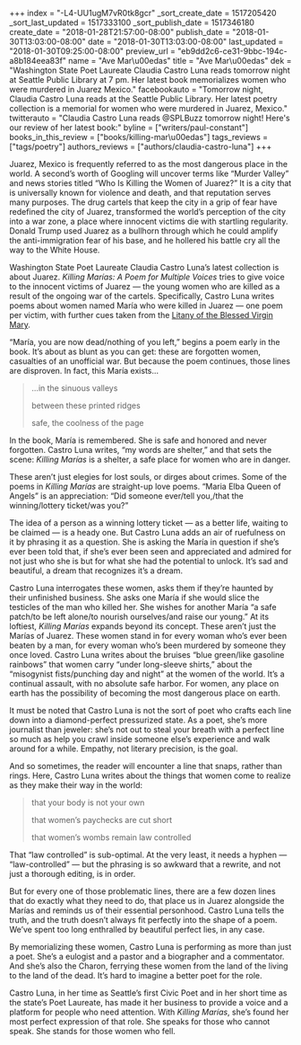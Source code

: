 +++
index = "-L4-UU1ugM7vR0tk8gcr"
_sort_create_date = 1517205420
_sort_last_updated = 1517333100
_sort_publish_date = 1517346180
create_date = "2018-01-28T21:57:00-08:00"
publish_date = "2018-01-30T13:03:00-08:00"
date = "2018-01-30T13:03:00-08:00"
last_updated = "2018-01-30T09:25:00-08:00"
preview_url = "eb9dd2c6-ce31-9bbc-194c-a8b184eea83f"
name = "Ave Mar\u00edas"
title = "Ave Mar\u00edas"
dek = "Washington State Poet Laureate Claudia Castro Luna reads tomorrow night at Seattle Public Library at 7 pm. Her latest book memorializes women who were murdered in Juarez Mexico."
facebookauto = "Tomorrow night, Claudia Castro Luna reads at the Seattle Public Library. Her latest poetry collection is a memorial for women who were murdered in Juarez, Mexico."
twitterauto = "Claudia Castro Luna reads @SPLBuzz tomorrow night! Here's our review of her latest book:"
byline = ["writers/paul-constant"]
books_in_this_review = ["books/killing-mar\u00edas"]
tags_reviews = ["tags/poetry"]
authors_reviews = ["authors/claudia-castro-luna"]
+++

Juarez, Mexico is frequently referred to as the most dangerous place in the world. A second’s worth of Googling will uncover terms like “Murder Valley” and news stories titled “Who Is Killing the Women of Juarez?” It is a city that is universally known for violence and death, and that reputation serves many purposes. The drug cartels that keep the city in a grip of fear have redefined the city of Juarez, transformed the world’s perception of the city into a war zone, a place where innocent victims die with startling regularity. Donald Trump used Juarez as a bullhorn through which he could amplify the anti-immigration fear of his base, and he hollered his battle cry all the way to the White House.

Washington State Poet Laureate Claudia Castro Luna’s latest collection is about Juarez. *Killing Marías: A Poem for Multiple Voices* tries to give voice to the innocent victims of Juarez — the young women who are killed as a result of the ongoing war of the cartels. Specifically, Castro Luna writes poems about women named María who were killed in Juarez — one poem per victim, with further cues taken from the [Litany of the Blessed Virgin Mary]( https://en.wikipedia.org/wiki/Litany_of_the_Blessed_Virgin_Mary).

“María, you are now dead/nothing of you left,” begins a poem early in the book. It’s about as blunt as you can get: these are forgotten women, casualties of an unofficial war. But because the poem continues, those lines are disproven. In fact, this María exists…

<blockquote><p class=”noindent”>…in the sinuous valleys</p>
<p class=”noindent”>between these printed ridges</p>
<p class=”noindent”>safe, the coolness of the page</p></blockquote>

In the book, María is remembered. She is safe and honored and never forgotten. Castro Luna writes, “my words are shelter,” and that sets the scene: *Killing Marías* is a shelter, a safe place for women who are in danger.

These aren’t just elegies for lost souls, or dirges about crimes. Some of the poems in *Killing Marías* are straight-up love poems. “Maria Elba Queen of Angels” is an appreciation: “Did someone ever/tell you,/that the winning/lottery ticket/was you?” 

The idea of a person as a winning lottery ticket — as a better life, waiting to be claimed — is a heady one. But Castro Luna adds an air of ruefulness on it by phrasing it as a question. She is asking the María in question if she’s ever been told that, if she’s ever been seen and appreciated and admired for not just who she is but for what she had the potential to unlock. It’s sad and beautiful, a dream that recognizes it’s a dream.

Castro Luna interrogates these women, asks them if they’re haunted by their unfinished business. She asks one María if she would slice the testicles of the man who killed her. She wishes for another María “a safe patch/to be left alone/to nourish ourselves/and raise our young.”
At its loftiest, *Killing Marías* expands beyond its concept. These aren’t just the Marías of Juarez. These women stand in for every woman who’s ever been beaten by a man, for every woman who’s been murdered by someone they once loved. Castro Luna writes about the bruises “blue green/like gasoline rainbows” that women carry “under long-sleeve shirts,” about the “misogynist fists/punching day and night” at the women of the world. It’s a continual assault, with no absolute safe harbor. For women, any place on earth has the possibility of becoming the most dangerous place on earth.

It must be noted that Castro Luna is not the sort of poet who crafts each line down into a diamond-perfect pressurized state. As a poet, she’s more journalist than jeweler: she’s not out to steal your breath with a perfect line so much as help you crawl inside someone else’s experience and walk around for a while. Empathy, not literary precision, is the goal.

And so sometimes, the reader will encounter a line that snaps, rather than rings. Here, Castro Luna writes about the things that women come to realize as they make their way in the world:

<blockquote><p class=”noindent”>that your body is not your own</p>
<p class=”noindent”>that women’s paychecks are cut short</p>
<p class=”noindent”>that women’s wombs remain law controlled</p></blockquote>

That “law controlled” is sub-optimal. At the very least, it needs a hyphen — “law-controlled” — but the phrasing is so awkward that a rewrite, and not just a thorough editing, is in order. 

But for every one of those problematic lines, there are a few dozen lines that do exactly what they need to do, that place us in Juarez alongside the Marías and reminds us of their essential personhood. Castro Luna tells the truth, and the truth doesn’t always fit perfectly into the shape of a poem.  We’ve spent too long enthralled by beautiful perfect lies, in any case.

By memorializing these women, Castro Luna is performing as more than just a poet. She’s a eulogist and a pastor and a biographer and a commentator. And she’s also the Charon, ferrying these women from the land of the living to the land of the dead. It’s hard to imagine a better poet for the role. 

Castro Luna, in her time as Seattle’s first Civic Poet and in her short time as the state’s Poet Laureate, has made it her business to provide a voice and a platform for people who need attention. With *Killing Marías*, she’s found her most perfect expression of that role. She speaks for those who cannot speak. She stands for those women who fell.

